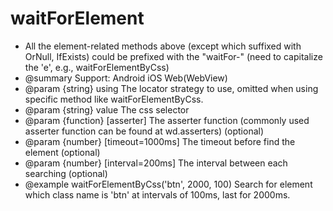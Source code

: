 # waitForElement

* All the element-related methods above (except which suffixed with OrNull, IfExists) could be prefixed with the "waitFor-" (need to capitalize the 'e', e.g., waitForElementByCss)
* @summary Support: Android iOS Web(WebView)
* @param {string} using The locator strategy to use, omitted when using specific method like waitForElementByCss.
* @param {string} value The css selector
* @param {function} [asserter] The asserter function (commonly used asserter function can be found at wd.asserters) (optional)
* @param {number} [timeout=1000ms] The timeout before find the element (optional)
* @param {number} [interval=200ms] The interval between each searching (optional)
* @example waitForElementByCss('btn', 2000, 100) Search for element which class name is 'btn' at intervals of 100ms, last for 2000ms.

